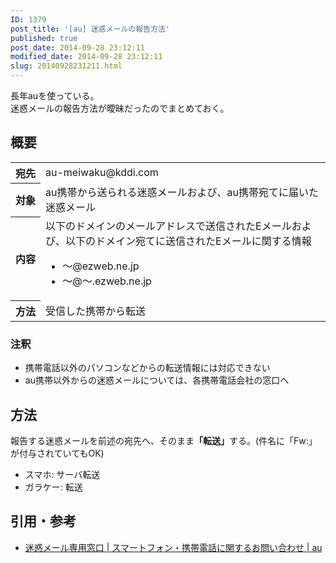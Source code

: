 ```yaml
---
ID: 1379
post_title: '[au] 迷惑メールの報告方法'
published: true
post_date: 2014-09-28 23:12:11
modified_date: 2014-09-28 23:12:11
slug: 20140928231211.html
---
```

<p>長年auを使っている。<br />
迷惑メールの報告方法が曖昧だったのでまとめておく。</p>
<p><!--more--></p>
<h2>概要</h2>
<table>
<tbody>
<tr>
<th style="white-space: nowrap;">宛先</th>
<td>au-meiwaku@kddi.com</td>
</tr>
<tr>
<th>対象</th>
<td>au携帯から送られる迷惑メールおよび、au携帯宛てに届いた迷惑メール</td>
</tr>
<tr>
<th>内容</th>
<td>以下のドメインのメールアドレスで送信されたEメールおよび、以下のドメイン宛てに送信されたEメールに関する情報</p>
<ul>
<li>～@ezweb.ne.jp</li>
<li>～@～.ezweb.ne.jp</li>
</ul>
</td>
</tr>
<tr>
<th>方法</th>
<td>受信した携帯から転送
    </td>
</tr>
</tbody>
</table>
<h3>注釈</h3>
<ul>
<li>携帯電話以外のパソコンなどからの転送情報には対応できない</li>
<li>au携帯以外からの迷惑メールについては、各携帯電話会社の窓口へ</li>
</ul>
<h2>方法</h2>
<p>報告する迷惑メールを前述の宛先へ、そのまま<strong>「転送」</strong>する。<span class="text-muted">(件名に「Fw:」が付与されていてもOK)</span></p>
<ul>
<li>スマホ: サーバ転送</li>
<li>ガラケー: 転送</li>
</ul>
<h2>引用・参考</h2>
<ul>
<li><a href="http://www.au.kddi.com/support/inquiry/mobile/mail/">迷惑メール専用窓口 | スマートフォン・携帯電話に関するお問い合わせ | au</a></li>
</ul>